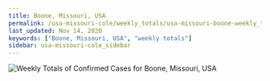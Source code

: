 ```yaml
---
title: Boone, Missouri, USA
permalink: /usa-missouri-cole/weekly_totals/usa-missouri-boone-weekly_totals.html
last_updated: Nov 14, 2020
keywords: ["Boone, Missouri, USA", "weekly totals"]
sidebar: usa-missouri-cole_sidebar
---
```


![Weekly Totals of Confirmed Cases for Boone, Missouri, USA](/covid_tracker/images/graphs/usa-missouri-boone-weekly_totals_graph.png)
